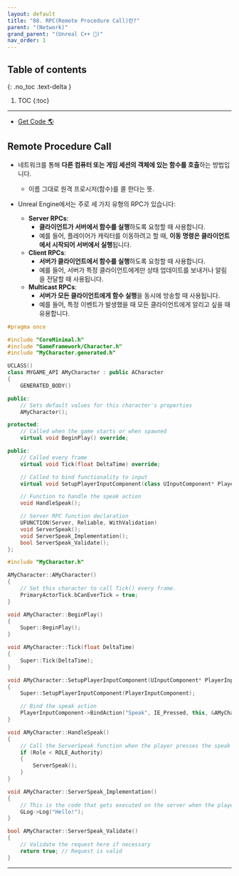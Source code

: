 ```yaml
---
layout: default
title: "08. RPC(Remote Procedure Call)란?"
parent: "(Network)"
grand_parent: "(Unreal C++ 🚀)"
nav_order: 1
---
```


## Table of contents
{: .no_toc .text-delta }

1. TOC
{:toc}

---

* [Get Code 🌎](https://github.com/Arthur880708/Unreal_Example_Network/tree/8)

## Remote Procedure Call

* 네트워크를 통해 **다른 컴퓨터 또는 게임 세션의 객체에 있는 함수를 호출**하는 방법입니다. 
    * 이름 그대로 원격 프로시저(함수)를 콜 한다는 뜻.

* Unreal Engine에서는 주로 세 가지 유형의 RPC가 있습니다:
    * **Server RPCs**: 
        * **클라이언트가 서버에서 함수를 실행**하도록 요청할 때 사용합니다. 
        * 예를 들어, 플레이어가 캐릭터를 이동하려고 할 때, **이동 명령은 클라이언트에서 시작되어 서버에서 실행**됩니다.
    * **Client RPCs**: 
        * **서버가 클라이언트에서 함수를 실행**하도록 요청할 때 사용합니다. 
        * 예를 들어, 서버가 특정 클라이언트에게만 상태 업데이트를 보내거나 알림을 전달할 때 사용됩니다.
    * **Multicast RPCs**: 
        * **서버가 모든 클라이언트에게 함수 실행**을 동시에 방송할 때 사용됩니다. 
        * 예를 들어, 특정 이벤트가 발생했을 때 모든 클라이언트에게 알리고 싶을 때 유용합니다.

```cpp
#pragma once

#include "CoreMinimal.h"
#include "GameFramework/Character.h"
#include "MyCharacter.generated.h"

UCLASS()
class MYGAME_API AMyCharacter : public ACharacter
{
    GENERATED_BODY()

public:
    // Sets default values for this character's properties
    AMyCharacter();

protected:
    // Called when the game starts or when spawned
    virtual void BeginPlay() override;

public:
    // Called every frame
    virtual void Tick(float DeltaTime) override;

    // Called to bind functionality to input
    virtual void SetupPlayerInputComponent(class UInputComponent* PlayerInputComponent) override;

    // Function to handle the speak action
    void HandleSpeak();

    // Server RPC function declaration
    UFUNCTION(Server, Reliable, WithValidation)
    void ServerSpeak();
    void ServerSpeak_Implementation();
    bool ServerSpeak_Validate();
};
```

```cpp
#include "MyCharacter.h"

AMyCharacter::AMyCharacter()
{
    // Set this character to call Tick() every frame.
    PrimaryActorTick.bCanEverTick = true;
}

void AMyCharacter::BeginPlay()
{
    Super::BeginPlay();
}

void AMyCharacter::Tick(float DeltaTime)
{
    Super::Tick(DeltaTime);
}

void AMyCharacter::SetupPlayerInputComponent(UInputComponent* PlayerInputComponent)
{
    Super::SetupPlayerInputComponent(PlayerInputComponent);

    // Bind the speak action
    PlayerInputComponent->BindAction("Speak", IE_Pressed, this, &AMyCharacter::HandleSpeak);
}

void AMyCharacter::HandleSpeak()
{
    // Call the ServerSpeak function when the player presses the speak key
    if (Role < ROLE_Authority)
    {
        ServerSpeak();
    }
}

void AMyCharacter::ServerSpeak_Implementation()
{
    // This is the code that gets executed on the server when the player speaks
    GLog->Log("Hello!");
}

bool AMyCharacter::ServerSpeak_Validate()
{
    // Validate the request here if necessary
    return true; // Request is valid
}

```

---


